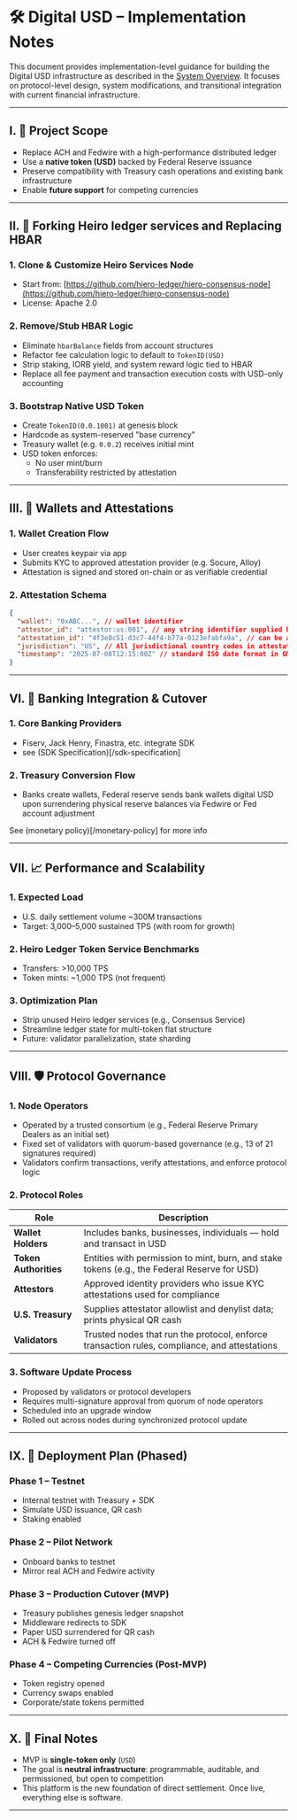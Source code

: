 
# 🛠️ Digital USD – Implementation Notes

This document provides implementation-level guidance for building the Digital USD infrastructure as described in the [System Overview](/). It focuses on protocol-level design, system modifications, and transitional integration with current financial infrastructure.

---

## I. 🎯 Project Scope

- Replace ACH and Fedwire with a high-performance distributed ledger
- Use a **native token (USD)** backed by Federal Reserve issuance
- Preserve compatibility with Treasury cash operations and existing bank infrastructure
- Enable **future support** for competing currencies

---

## II. 🔧 Forking Heiro ledger services and Replacing HBAR

### 1. Clone & Customize Heiro Services Node
- Start from: [https://github.com/hiero-ledger/hiero-consensus-node](https://github.com/hiero-ledger/hiero-consensus-node)
- License: Apache 2.0

### 2. Remove/Stub HBAR Logic
- Eliminate `hbarBalance` fields from account structures
- Refactor fee calculation logic to default to `TokenID(USD)`
- Strip staking, IORB yield, and system reward logic tied to HBAR
- Replace all fee payment and transaction execution costs with USD-only accounting

### 3. Bootstrap Native USD Token
- Create `TokenID(0.0.1001)` at genesis block
- Hardcode as system-reserved "base currency"
- Treasury wallet (e.g. `0.0.2`) receives initial mint
- USD token enforces:
  - No user mint/burn
  - Transferability restricted by attestation

---

## III. 🔐 Wallets and Attestations

### 1. Wallet Creation Flow
- User creates keypair via app
- Submits KYC to approved attestation provider (e.g. Socure, Alloy)
- Attestation is signed and stored on-chain or as verifiable credential

### 2. Attestation Schema
```json
{
  "wallet": "0xABC...", // wallet identifier
  "attestor_id": "attestor:us:001", // any string identifier supplied by US treasury
  "attestation_id": "4f3e8c51-d3c7-44f4-b77a-0123efabfa9a", // can be any string identifier
  "jurisdiction": "US", // All jurisdictional country codes in attestations follow **ISO 3166-1 alpha-2** (2-letter format)
  "timestamp": "2025-07-08T12:15:00Z" // standard ISO date format in GMT
}
```

---

## VI. 🏦 Banking Integration & Cutover

### 1. Core Banking Providers
- Fiserv, Jack Henry, Finastra, etc. integrate SDK
- see (SDK Specification)[/sdk-specification]

### 2. Treasury Conversion Flow
- Banks create wallets, Federal reserve sends bank wallets digital USD upon surrendering physical reserve balances via Fedwire or Fed account adjustment

See (monetary policy)[/monetary-policy] for more info

---

## VII. 📈 Performance and Scalability

### 1. Expected Load
- U.S. daily settlement volume ~300M transactions
- Target: 3,000–5,000 sustained TPS (with room for growth)

### 2. Heiro Ledger Token Service Benchmarks
- Transfers: >10,000 TPS
- Token mints: ~1,000 TPS (not frequent)

### 3. Optimization Plan
- Strip unused Heiro ledger services (e.g., Consensus Service)
- Streamline ledger state for multi-token flat structure
- Future: validator parallelization, state sharding

---

## VIII. 🛡️ Protocol Governance

### 1. Node Operators
- Operated by a trusted consortium (e.g., Federal Reserve Primary Dealers as an initial set)
- Fixed set of validators with quorum-based governance (e.g., 13 of 21 signatures required)
- Validators confirm transactions, verify attestations, and enforce protocol logic

### 2. Protocol Roles

| Role             | Description |
|------------------|-------------|
| **Wallet Holders** | Includes banks, businesses, individuals — hold and transact in USD |
| **Token Authorities** | Entities with permission to mint, burn, and stake tokens (e.g., the Federal Reserve for USD) |
| **Attestors**     | Approved identity providers who issue KYC attestations used for compliance |
| **U.S. Treasury** | Supplies attestator allowlist and denylist data; prints physical QR cash |
| **Validators**    | Trusted nodes that run the protocol, enforce transaction rules, compliance, and attestations |

### 3. Software Update Process
- Proposed by validators or protocol developers
- Requires multi-signature approval from quorum of node operators
- Scheduled into an upgrade window
- Rolled out across nodes during synchronized protocol update

---

## IX. 📌 Deployment Plan (Phased)

### Phase 1 – Testnet
- Internal testnet with Treasury + SDK
- Simulate USD issuance, QR cash
- Staking enabled

### Phase 2 – Pilot Network
- Onboard banks to testnet
- Mirror real ACH and Fedwire activity

### Phase 3 – Production Cutover (MVP)
- Treasury publishes genesis ledger snapshot
- Middleware redirects to SDK
- Paper USD surrendered for QR cash
- ACH & Fedwire turned off

### Phase 4 – Competing Currencies (Post-MVP)
- Token registry opened
- Currency swaps enabled
- Corporate/state tokens permitted

---

## X. 🧠 Final Notes

- MVP is **single-token only** (`USD`)
- The goal is **neutral infrastructure**: programmable, auditable, and permissioned, but open to competition
- This platform is the new foundation of direct settlement. Once live, everything else is software.

---

